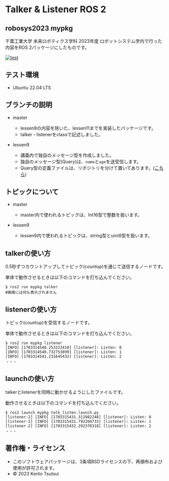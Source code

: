 # Talker & Listener ROS 2
## robosys2023 mypkg
千葉工業大学 未来ロボティクス学科 2023年度 ロボットシステム学内で行った内容をROS 2パッケージにしたものです。

[![test](https://github.com/kentotutui/robosys2023_mypkg/actions/workflows/test.yml/badge.svg)](https://github.com/kentotutui/robosys2023_mypkg/actions/workflows/test.yml)

## テスト環境
  * Ubuntu 22.04 LTS

## ブランチの説明
  * master
    * lessen9の内容を除いた、lessen11までを実装したパッケージです。
    * talker・listenerをclassで記述しました。

  * lessen9
    * 講義内で独自のメッセージ型を作成しました。
    * 独自のメッセージ型(Query)は、`name`と`age`を送受信します。
    * Query型の定義ファイルは、リポジトリを分けて置いてあります。([こちら](https://github.com/kentotutui/person_msgs))

## トピックについて
  * master
    * master内で使われるトピックは、Int16型で整数を扱います。

  * lessen9
    * lessen9内で使われるトピックは、string型とuint8型を扱います。

## talkerの使い方
0.5秒ずつカウントアップしてトピック(countup)を通じて送信するノードです。

単体で動作させるときは以下のコマンドを打ち込んでください。

```shell
$ ros2 run mypkg talker
#画面には何も表示されません
```

## listenerの使い方
トピック(countup)を受信するノードです。

単体で動作させるときは以下のコマンドを打ち込んでください。

```shell
$ ros2 run mypkg listener
[INFO] [1703314540.253223410] [listener]: Listen: 0
[INFO] [1703314540.732753899] [listener]: Listen: 1
[INFO] [1703314541.231645432] [listener]: Listen: 2
・・・
```

## launchの使い方
talkerとlistenerを同時に動かせるようにしたファイルです。

動作させるときは以下のコマンドを打ち込んでください。

```shell
$ ros2 launch mypkg talk_listen.launch.py 
[listener-2] [INFO] [1703315431.311982248] [listener]: Listen: 0
[listener-2] [INFO] [1703315431.792204733] [listener]: Listen: 1
[listener-2] [INFO] [1703315432.292378318] [listener]: Listen: 2
・・・
```

## 著作権・ライセンス
  * このソフトウェアパッケージは、3条項BSDライセンスの下、再頒布および使用が許可されます。
  * © 2023 Kento Tsutsui